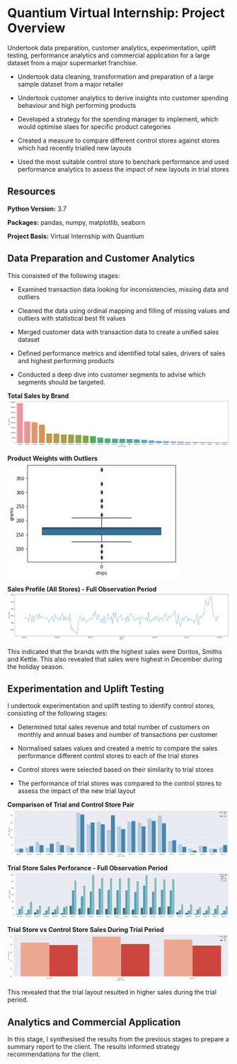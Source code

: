 # Quantium Virtual Internship: Project Overview
Undertook data preparation, customer analytics, experimentation, uplift testing, performance analytics and commercial application for a large dataset from a major supermarket franchise.

- Undertook data cleaning, transformation and preparation of a large sample dataset from a major retailer

- Undertook customer analytics to derive insights into customer spending behaviour and high performing products

- Developed a strategy for the spending manager to implement, which would optimise slaes for specific product categories 

- Created a measure to compare different control stores against stores which had recently trialled new layouts

- Used the most suitable control store to benchark performance and used performance analytics to assess the impact of new layouts in trial stores

## Resources

**Python Version:** 3.7

**Packages:** pandas, numpy, matplotlib, seaborn

**Project Basis:** Virtual Internship with Quantium

## Data Preparation and Customer Analytics

 This consisted of the following stages:

- Examined transaction data looking for inconsistencies, missing data and outliers

- Cleaned the data using ordinal mapping and filling of missing values and outliers with statistical best fit values

- Merged customer data with transaction data to create a unified sales dataset

- Defined performance metrics and identified total sales, drivers of sales and highest performing products

- Conducted a deep dive into customer segments to advise which segments should be targeted.  

**Total Sales by Brand**
![image](/images/chipsales.PNG)

**Product Weights with Outliers**
![image](/images/chipweights.PNG)

**Sales Profile (All Stores) - Full Observation Period**
![image](/images/salesprofile.PNG)

This indicated that the brands with the highest sales were Doritos, Smiths and Kettle. This also revealed that sales were highest in December during the holiday season.

## Experimentation and Uplift Testing

I undertook experimentation and uplift testing to identify control stores, consisting of the following stages:

- Determined total sales revenue and total number of customers on monthly and annual bases and number of transactions per customer

- Normalised salaes values and created a metric to compare the sales performance different control stores to each of the trial stores

- Control stores were selected based on their similarity to trial stores

- The performance of trial stores was compared to the control stores to assess the impact of the new trial layout

**Comparison of Trial and Control Store Pair**
![image](images/TrialStores.PNG)

**Trial Store Sales Perforance - Full Observation Period**
![image](images/TrialStores2.PNG)

**Trial Store vs Control Store Sales During Trial Period**
![image](images/TrialStores3.PNG)

 This revealed that the trial layout resulted in higher sales during the trial period.
 
 ## Analytics and Commercial Application
 
 In this stage, I synthesised the results from the previous stages to prepare a summary report to the client. The results informed strategy recommendations for the client. 
 
 




